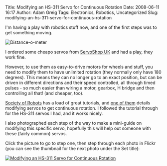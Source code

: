 Title: Modifying an HS-311 Servo for Continuous Rotation
Date: 2008-06-11 16:17
Author: Adam Greig
Tags: Electronics, Robotics, Uncategorized
Slug: modifying-an-hs-311-servo-for-continuous-rotation

I'm having a play with robotics stuff now, and one of the first steps
was to get something moving.

![Distance-o-meter](http://static.flickr.com/3106/2568351079_e210acf87f_m.jpg)

I ordered some cheapo servos from [ServoShop UK][] and had a play, they
work fine.

However, to use them as easy-to-drive motors for wheels and stuff, you
need to modify them to have unlimited rotation (they normally only have
180 degrees). This means they can no longer go to an exact position, but
can be driven in different directions and their speed controlled, all
through timed pulses - so much easier than wiring a motor, gearbox, H
bridge and then controlling all that! (and cheaper, too).

[Society of Robots][] has a load of great tutorials, and [one of them][]
details modifying servos to get continuous rotation. I followed the
tutorial through for the HS-311 servos I had, and it works nicely.

I also photographed each step of the way to make a mini-guide on
modifying this specific servo, hopefully this will help out someone with
these (fairly common) servos.

Click the picture to go to step one, then step through each photo in
Flickr (you can see the thumbnail for the next photo under the Set
title):

<a href="http://www.flickr.com/photos/7320302@N07/2569969633/">![Modifying an HS-311 Servo for Continuous Rotation](http://static.flickr.com/3256/2569969633_301de725fe_m.jpg)</a>

  [ServoShop UK]: http://www.servoshop.co.uk/
  [Society of Robots]: http://www.societyofrobots.com/
  [one of them]: http://www.societyofrobots.com/actuators_modifyservo.shtml
